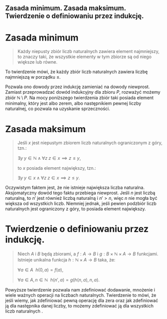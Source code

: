 Zasada minimum. Zasada maksimum. Twierdzenie o definiowaniu przez indukcję.
---

# Zasada minimum

> Każdy niepusty zbiór liczb naturalnych zawiera element najmniejszy, to znaczy taki, że wszystkie elementy w tym zbiorze są od niego większe lub równe.

To twierdzenie mówi, że każdy zbiór liczb naturalnych zawiera liczbę najmniejszą w porządku $\leq$.

Pozwala ono dowody przez indukcję zamieniać na dowody niewprost. Zamiast przeprowadzać dowód indukcyjny dla zbioru $P$, rozważyć możemy zbiór $\mathbb{N} \setminus P$. Na mocy poniższego twierdzenia zbiór taki posiada element minimalny, który jest albo zerem, albo następnikiem pewnej liczby naturalnej, co pozwala na uzyskanie sprzeczności.

# Zasada maksimum
> Jeśli $x$ jest niepustym zbiorem liczb naturalnych ograniczonym z góry, tzn.:
>
>$\exists y\; y\in\mathbb{N} \land \forall z\; z\in x \implies z \leq y$,
>
> to $x$ posiada element największy, tzn.:
>
> $\exists y\; y\in x \land \forall z\; z\in x \implies z\leq y$.

Oczywistym faktem jest, że nie istnieje największa liczba naturalna. Aksjomatyczny dowód tego faktu przebiega niewprost. Jeśli $n$ jest liczbą naturalną, to $n'$ jest również liczbą naturalną i $n' > n$, więc $n$ nie mogła być większa od wszystkich liczb. Niemniej jednak, jeśli pewien podzbiór liczb naturalnych jest ograniczony z góry, to posiada element największy.

# Twierdzenie o definiowaniu przez indukcję.

> Niech $A$ i $B$ będą zbiorami, a $f: A \rightarrow B$ i $g:B\times \mathbb{N}\times A\rightarrow B$ funkcjami. Istnieje unikalna funkcja $h:\mathbb{N}\times A\rightarrow B$ taka, że:
>
> $\forall a \in A\ \ h(0, a) = f(a),$ 
> 
> $\forall a \in A, n \in \mathbb{N}\ \ h(n', a) = g(h(n, a), n, a).$

Powyższe twierdzenie pozwala nam zdefiniować dodawanie, mnożenie i wiele ważnych operacji na liczbach naturalnych. Twierdzenie to mówi, że jeśli wiemy, jak zdefiniować pewną operację dla zera oraz jak zdefiniować ją dla następnika danej liczby, to możemy zdefiniować ją dla wszystkich liczb naturalnych .
